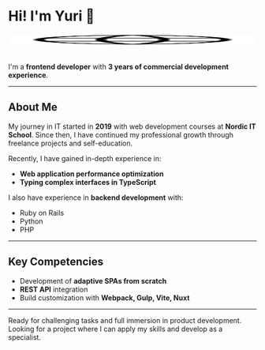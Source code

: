 # Hi! I'm Yuri 👋

<a href="https://about-sergeev.vercel.app/">
  <picture height="24">
<source height="24" media="(prefers-color-scheme: dark)" srcset="https://github.com/bbulakh/bbulakh/blob/main/icons/globe-inverted.svg">
<source height="24" media="(prefers-color-scheme: light)" srcset="https://github.com/bbulakh/bbulakh/blob/main/icons/globe.svg">
<img height="24" alt="Github" src="https://github.com/bbulakh/bbulakh/blob/main/icons/globe.svg" width="100%">
</picture>
</a> &nbsp; &nbsp;

<p></p>

I'm a **frontend developer** with **3 years of commercial development experience**.

---

## About Me

My journey in IT started in **2019** with web development courses at **Nordic IT School**. Since then, I have continued my professional growth through freelance projects and self-education.  

Recently, I have gained in-depth experience in:

- **Web application performance optimization**
- **Typing complex interfaces in TypeScript**

I also have experience in **backend development** with:

- Ruby on Rails
- Python
- PHP

---

## Key Competencies

- Development of **adaptive SPAs from scratch**
- **REST API** integration
- Build customization with **Webpack, Gulp, Vite, Nuxt**

---

Ready for challenging tasks and full immersion in product development. Looking for a project where I can apply my skills and develop as a specialist.
<!-- # 🛠 Stack -->
